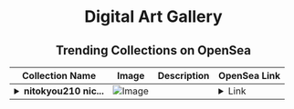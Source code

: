 <div align="center">

# Digital Art Gallery

## Trending Collections on OpenSea

| Collection Name                       | Image                                                                                     | Description                       | OpenSea Link                                                                                          |
|---------------------------------------|-------------------------------------------------------------------------------------------|-----------------------------------|--------------------------------------------------------------------------------------------------------|
| **<details><summary>nitokyou210 nic...</summary>nitokyou210 niconico Partner Pass</details>** | ![Image](https://i.seadn.io/s/raw/files/5ca20df833d9af245bbefbf7e02078c2.png?w=500&auto=format?w=200&auto=format) |  | <details><summary>Link</summary>[nitokyou210 niconico Partner Pass](https://opensea.io/collection/nitokyou210-niconico-partner-pass)</details> |

</div>